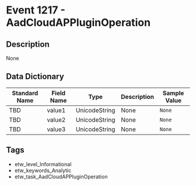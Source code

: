 # Event 1217 - AadCloudAPPluginOperation

## Description
None

## Data Dictionary
|Standard Name|Field Name|Type|Description|Sample Value|
|---|---|---|---|---|
|TBD|value1|UnicodeString|None|`None`|
|TBD|value2|UnicodeString|None|`None`|
|TBD|value3|UnicodeString|None|`None`|

## Tags
* etw_level_Informational
* etw_keywords_Analytic
* etw_task_AadCloudAPPluginOperation